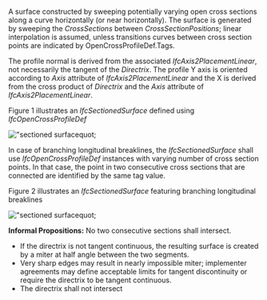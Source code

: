A surface constructed by sweeping potentially varying open cross sections along a curve horizontally (or near horizontally). The surface is generated by sweeping the _CrossSections_ between _CrossSectionPositions_; linear interpolation is assumed, unless transitions curves between cross section points are indicated by OpenCrossProfileDef.Tags.

The profile normal is derived from the associated _IfcAxis2PlacementLinear_, not necessarily the tangent of the _Directrix_. The profile Y axis is oriented according to _Axis_ attribute of _IfcAxis2PlacementLinear_ and the X is derived from the cross product of _Directrix_ and the _Axis_ attribute of _IfcAxis2PlacementLinear_.

Figure 1 illustrates an _IfcSectionedSurface_ defined using _IfcOpenCrossProfileDef_

!["sectioned surfacequot;](../../../../../../figures/IfcSectionedSurface_1.png "Figure 1 &mdash; Sectioned surface using _IfcOpenCrossProfileDef_")

In case of branching longitudinal breaklines, the _IfcSectionedSurface_ shall use _IfcOpenCrossProfileDef_ instances with varying number of cross section points. In that case, the point in two consecutive cross sections that are connected are identified by the same tag value.

Figure 2 illustrates an _IfcSectionedSurface_ featuring branching longitudinal breaklines

!["sectioned surfacequot;](../../../../../../figures/IfcSectionedSurface_2.png "Figure 2 &mdash; Sectioned surface with branching longitudinal breaklines")

**Informal Propositions:** No two consecutive sections shall intersect.
* If the directrix is not tangent continuous, the resulting surface is created by a miter at half angle between the two segments.
* Very sharp edges may result in nearly impossible miter; implementer agreements may define acceptable limits for tangent discontinuity or require the directrix to be tangent continuous.
* The directrix shall not intersect
